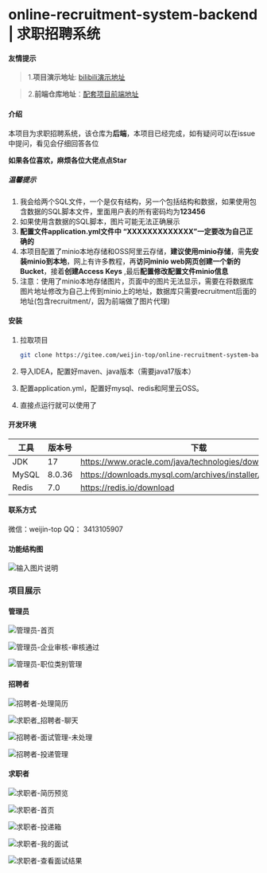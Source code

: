 # online-recruitment-system-backend | 求职招聘系统

#### 友情提示

> 1.**项目演示地址**: [bilibili演示地址](https://www.bilibili.com/video/BV1tYPUeJEaF/)

> 2.**前端仓库地址**：[配套项目前端地址](https://gitee.com/weijin-top/online-recruitment-system-frontend.git)

#### 介绍

本项目为求职招聘系统，该仓库为**后端**，本项目已经完成，如有疑问可以在issue中提问，看见会仔细回答各位

**如果各位喜欢，麻烦各位大佬点点Star**

##### 温馨提示

1. 我会给两个SQL文件，一个是仅有结构，另一个包括结构和数据，如果使用包含数据的SQL脚本文件，里面用户表的所有密码均为**123456**
2. 如果使用含数据的SQL脚本，图片可能无法正确展示
3. **配置文件application.yml文件中 “XXXXXXXXXXXXX”一定要改为自己正确的**
4. 本项目配置了minio本地存储和OSS阿里云存储，**建议使用minio存储**，需**先安装minio到本地**，网上有许多教程，再**访问minio web网页创建一个新的Bucket**，接着**创建Access Keys**
   ,最后**配置修改配置文件minio信息**
5. 注意：使用了minio本地存储图片，页面中的图片无法显示，需要在将数据库图片地址修改为自己上传到minio上的地址，数据库只需要recruitment后面的地址(包含recruitment/，因为前端做了图片代理)

#### 安装

1. 拉取项目

   ``` bash
   git clone https://gitee.com/weijin-top/online-recruitment-system-backend.git
   ```

2. 导入IDEA，配置好maven、java版本（需要java17版本）

3. 配置application.yml，配置好mysql、redis和阿里云OSS。

4. 直接点运行就可以使用了

#### 开发环境

| 工具  | 版本号 | 下载                                                        |
| ----- | ------ | ---------------------------------------------------------- |
| JDK   | 17     | https://www.oracle.com/java/technologies/downloads/#java17 |
| MySQL | 8.0.36 | https://downloads.mysql.com/archives/installer/            |
| Redis | 7.0    | https://redis.io/download                                  |

#### 联系方式

微信：weijin-top
QQ： 3413105907

#### 功能结构图

![输入图片说明](https://gitee.com/weijin-top/online-recruitment-system-backend/raw/master/image/function/在线求职招聘系统-功能结构图.png)

### 项目展示

#### 管理员

![管理员-首页](https://gitee.com/weijin-top/online-recruitment-system-backend/raw/master/image/printscreen/管理员-首页.png)

![管理员-企业审核-审核通过](https://gitee.com/weijin-top/online-recruitment-system-backend/raw/master/image/printscreen/管理员-企业审核-审核通过.png)

![管理员-职位类别管理](https://gitee.com/weijin-top/online-recruitment-system-backend/raw/master/image/printscreen/管理员-职位类别管理.png)

#### 招聘者

![招聘者-处理简历](https://gitee.com/weijin-top/online-recruitment-system-backend/raw/master/image/printscreen/招聘者-处理简历.png)

![求职者_招聘者-聊天](https://gitee.com/weijin-top/online-recruitment-system-backend/raw/master/image/printscreen/求职者_招聘者-聊天.png)

![招聘者-面试管理-未处理](https://gitee.com/weijin-top/online-recruitment-system-backend/raw/master/image/printscreen/招聘者-面试管理-未处理.png)

![招聘者-投递管理](https://gitee.com/weijin-top/online-recruitment-system-backend/raw/master/image/printscreen/招聘者-投递管理.png)

#### 求职者

![求职者-简历预览](https://gitee.com/weijin-top/online-recruitment-system-backend/raw/master/image/printscreen/求职者-简历预览.png)

![求职者-首页](https://gitee.com/weijin-top/online-recruitment-system-backend/raw/master/image/printscreen/求职者-首页.png)

![求职者-投递箱](https://gitee.com/weijin-top/online-recruitment-system-backend/raw/master/image/printscreen/求职者-投递箱.png)

![求职者-我的面试](https://gitee.com/weijin-top/online-recruitment-system-backend/raw/master/image/printscreen/求职者-我的面试.png)

![求职者-查看面试结果](https://gitee.com/weijin-top/online-recruitment-system-backend/raw/master/image/printscreen/求职者-查看面试结果.png)
